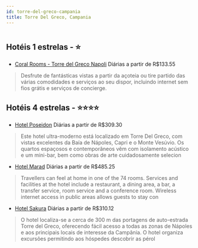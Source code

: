 ```yaml
---
id: torre-del-greco-campania
title: Torre Del Greco, Campania
---
```


<center><img src="http://cdn.smyrooms.com/cloudcontent/fotos/agregadorHotelero/0033/29145/3329145/1.jpg?f=15081783" alt="" /></center>


## Hotéis 1 estrelas - ⭐️

-    [Coral Rooms - Torre del Greco Napoli](https://www.hurb.com/hoteis/torre-del-greco/coral-rooms-torre-del-greco-napoli-JNP-JP01839K?cmp=18055) Diárias a partir de R$133.55
   > Desfrute de fantásticas vistas a partir da açoteia ou tire partido das várias comodidades e serviços ao seu dispor, incluindo internet sem fios grátis e serviços de concierge.

## Hotéis 4 estrelas - ⭐️⭐️⭐️⭐️

-    [Hotel Poseidon](https://www.hurb.com/hoteis/torre-del-greco/hotel-poseidon-JNP-JP682326?cmp=18055) Diárias a partir de R$309.30
   > Este hotel ultra-moderno está localizado em Torre Del Greco, com vistas excelentes da Baía de Nápoles, Capri e o Monte Vesúvio. Os quartos espaçosos e contemporâneos vêm com isolamento acústico e um mini-bar, bem como obras de arte cuidadosamente selecion
-    [Hotel Marad](https://www.hurb.com/hoteis/torre-del-greco/hotel-marad-JNP-JP290666?cmp=18055) Diárias a partir de R$485.25
   > Travellers can feel at home in one of the 74 rooms. Services and facilities at the hotel include a restaurant, a dining area, a bar, a transfer service, room service and a conference room. Wireless internet access in public areas allows guests to stay con
-    [Hotel Sakura](https://www.hurb.com/hoteis/torre-del-greco/hotel-sakura-JNP-JP743996?cmp=18055) Diárias a partir de R$310.12
   > O hotel localiza-se a cerca de 300 m das portagens de auto-estrada Torre del Greco, oferecendo fácil acesso a todas as zonas de Nápoles e aos principais locais de interesse da Campânia. O hotel organiza excursões permitindo aos hóspedes descobrir as pérol
